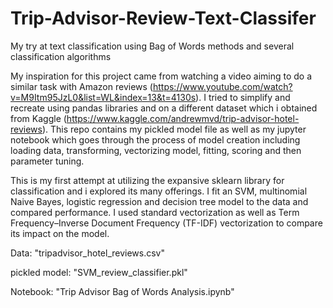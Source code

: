 # Trip-Advisor-Review-Text-Classifer
My try at text classification using Bag of Words methods and several classification algorithms
  
My inspiration for this project came from watching a video aiming to do a similar task with Amazon reviews (https://www.youtube.com/watch?v=M9Itm95JzL0&list=WL&index=13&t=4130s). I tried to simplify and recreate using pandas libraries and on a different dataset which i obtained from Kaggle (https://www.kaggle.com/andrewmvd/trip-advisor-hotel-reviews). This repo contains my pickled model file as well as my jupyter notebook which goes through the process of model creation including loading data, transforming, vectorizing model, fitting, scoring and then parameter tuning.
  
This is my first attempt at utilizing the expansive sklearn library for classification and i explored its many offerings. I fit an SVM, multinomial Naive Bayes, logistic regression and decision tree model to the data and compared performance. I used standard vectorization as well as Term Frequency–Inverse Document Frequency (TF-IDF) vectorization to compare its impact on the model.
  
Data: "tripadvisor_hotel_reviews.csv"
  
pickled model: "SVM_review_classifier.pkl"
  
Notebook: "Trip Advisor Bag of Words Analysis.ipynb"
